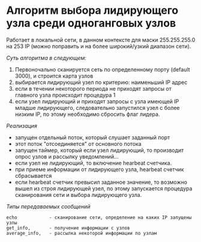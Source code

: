 # Алгоритм выбора лидирующего узла среди одноганговых узлов

Работает в локальной сети, в данном контексте для маски 255.255.255.0 на 253 IP (можно поправить и на более широкий/узкий диапазон сети).   


*Суть алгоритма в следующем:*

1. Первоночально сканируется сеть по определенному порту (default 3000), и строится карта узлов
2. выбирается лидирующий узел по критерию: наименьший IP адрес
3. если в течении некоторого периода не приходят запросы от главного узла происходит процедура 1
4. если узел лидирующий и приходят запросы с узла имеющей IP младше лидирующего, следовательно запустился узел с более низким IP, по этому необходимо сбросить флаг лидера.


*Реализация*

- запущен отдельный поток, который слушает заданный порт
- этот поток "отсоединяется" от основного потока 
- запущен таймер, который если узел лидирующий, то производит опрос узлов и рассылку уведомлений...
- если узел не лидирующий, то включение hearbeat счетчика.
- при приеме информации от лидирующего узла, hearbeat счетчик сбрасывается
- если hearbeat счетчик превысил заданное значение, то возможно вышел из строя лидирующей узел, по этому запускается процедура сканирования сети и выбора лидирующего узла.


*Типы передаваемых сообщений*

    echo  			- сканирование сети, определение на каких IP запущены узлы
    get_info,       - получение информации с узлов
    average_info,   - рассылка некоторой информации по узлам

